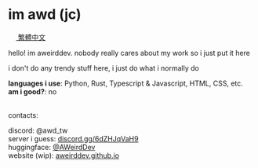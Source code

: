 # im awd (jc)

[<img src="https://hatscripts.github.io/circle-flags/flags/tw.svg" width="16" /> 繁體中文](./zh-readme.md)

hello! im aweirddev. nobody really cares about my work so i just put it here

i don't do any trendy stuff here, i just do what i normally do

**languages i use**: Python, Rust, Typescript & Javascript, HTML, CSS, etc.<br />
**am i good?**: no<br /><br />

contacts:

discord: @awd_tw<br />
server i guess: [discord.gg/6dZHJqVaH9](https://discord.gg/6dZHJqVaH9)<br />
huggingface: [@AWeirdDev](https://huggingface.co/AWeirdDev)<br />
website (wip): [aweirddev.github.io](https://aweirddev.github.io)<br />
